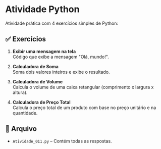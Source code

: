 # Atividade Python

Atividade prática com 4 exercícios simples de Python:

## ✅ Exercícios

1. **Exibir uma mensagem na tela**  
   Código que exibe a mensagem "Olá, mundo!".

2. **Calculadora de Soma**  
   Soma dois valores inteiros e exibe o resultado.

3. **Calculadora de Volume**  
   Calcula o volume de uma caixa retangular (comprimento x largura x altura).

4. **Calculadora de Preço Total**  
   Calcula o preço total de um produto com base no preço unitário e na quantidade.

## 📄 Arquivo
- `Atividade_011.py` – Contém todas as respostas.

